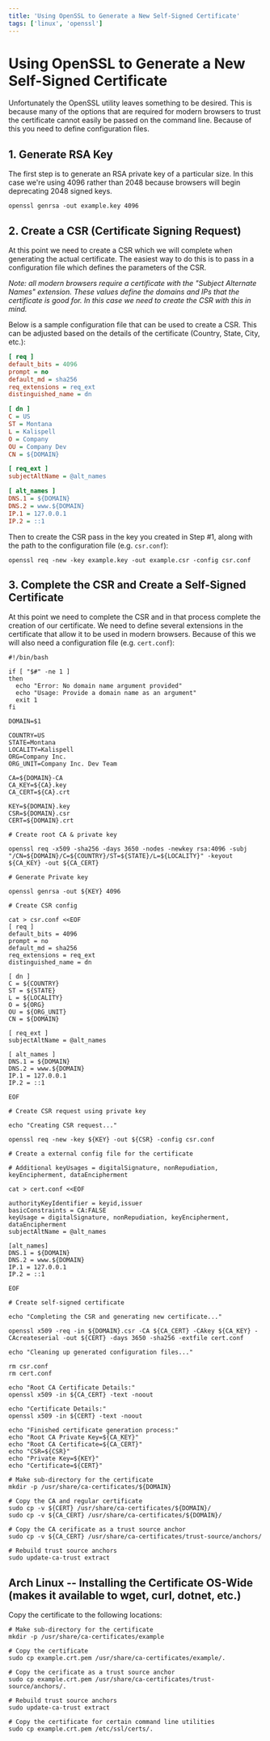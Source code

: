 ```yaml
---
title: 'Using OpenSSL to Generate a New Self-Signed Certificate'
tags: ['linux', 'openssl']
---
```

# Using OpenSSL to Generate a New Self-Signed Certificate

Unfortunately the OpenSSL utility leaves something to be desired.  This is because many of the options that are required for modern browsers to trust the certificate cannot easily be passed on the command line.  Because of this you need to define configuration files.

## 1. Generate RSA Key
The first step is to generate an RSA private key of a particular size.  In this case we're using 4096 rather than 2048 because browsers will begin deprecating 2048 signed keys.

```shell
openssl genrsa -out example.key 4096
```

## 2. Create a CSR (Certificate Signing Request)
At this point we need to create a CSR which we will complete when generating the actual certificate.  The easiest way to do this is to pass in a configuration file which defines the parameters of the CSR. 

*Note: all modern browsers require a certificate with the "Subject Alternate Names" extension.  These values define the domains and IPs that the certificate is good for.  In this case we need to create the CSR with this in mind.*

Below is a sample configuration file that can be used to create a CSR.  This can be adjusted based on the details of the certificate (Country, State, City, etc.):

```ini
[ req ]
default_bits = 4096
prompt = no
default_md = sha256
req_extensions = req_ext
distinguished_name = dn

[ dn ]
C = US
ST = Montana
L = Kalispell
O = Company
OU = Company Dev
CN = ${DOMAIN}

[ req_ext ]
subjectAltName = @alt_names

[ alt_names ]
DNS.1 = ${DOMAIN}
DNS.2 = www.${DOMAIN}
IP.1 = 127.0.0.1
IP.2 = ::1
```

Then to create the CSR pass in the key you created in Step #1, along with the path to the configuration file (e.g. `csr.conf`):

```shell
openssl req -new -key example.key -out example.csr -config csr.conf
```

## 3. Complete the CSR and Create a Self-Signed Certificate
At this point we need to complete the CSR and in that process complete the creation of our certificate.  We need to define several extensions in the certificate that allow it to be used in modern browsers.  Because of this we will also need a configuration file (e.g. `cert.conf`):


```shell
#!/bin/bash

if [ "$#" -ne 1 ]
then
  echo "Error: No domain name argument provided"
  echo "Usage: Provide a domain name as an argument"
  exit 1
fi

DOMAIN=$1

COUNTRY=US
STATE=Montana
LOCALITY=Kalispell
ORG=Company Inc.
ORG_UNIT=Company Inc. Dev Team

CA=${DOMAIN}-CA
CA_KEY=${CA}.key
CA_CERT=${CA}.crt

KEY=${DOMAIN}.key
CSR=${DOMAIN}.csr
CERT=${DOMAIN}.crt

# Create root CA & private key

openssl req -x509 -sha256 -days 3650 -nodes -newkey rsa:4096 -subj "/CN=${DOMAIN}/C=${COUNTRY}/ST=${STATE}/L=${LOCALITY}" -keyout ${CA_KEY} -out ${CA_CERT} 

# Generate Private key 

openssl genrsa -out ${KEY} 4096

# Create CSR config

cat > csr.conf <<EOF
[ req ]
default_bits = 4096
prompt = no
default_md = sha256
req_extensions = req_ext
distinguished_name = dn

[ dn ]
C = ${COUNTRY}
ST = ${STATE}
L = ${LOCALITY}
O = ${ORG}
OU = ${ORG_UNIT}
CN = ${DOMAIN}

[ req_ext ]
subjectAltName = @alt_names

[ alt_names ]
DNS.1 = ${DOMAIN}
DNS.2 = www.${DOMAIN}
IP.1 = 127.0.0.1
IP.2 = ::1

EOF

# Create CSR request using private key

echo "Creating CSR request..."

openssl req -new -key ${KEY} -out ${CSR} -config csr.conf

# Create a external config file for the certificate

# Additional keyUsages = digitalSignature, nonRepudiation, keyEncipherment, dataEncipherment

cat > cert.conf <<EOF

authorityKeyIdentifier = keyid,issuer
basicConstraints = CA:FALSE
keyUsage = digitalSignature, nonRepudiation, keyEncipherment, dataEncipherment
subjectAltName = @alt_names

[alt_names]
DNS.1 = ${DOMAIN}
DNS.2 = www.${DOMAIN}
IP.1 = 127.0.0.1
IP.2 = ::1

EOF

# Create self-signed certificate

echo "Completing the CSR and generating new certificate..."

openssl x509 -req -in ${DOMAIN}.csr -CA ${CA_CERT} -CAkey ${CA_KEY} -CAcreateserial -out ${CERT} -days 3650 -sha256 -extfile cert.conf

echo "Cleaning up generated configuration files..."

rm csr.conf
rm cert.conf

echo "Root CA Certificate Details:"
openssl x509 -in ${CA_CERT} -text -noout

echo "Certificate Details:"
openssl x509 -in ${CERT} -text -noout

echo "Finished certificate generation process:"
echo "Root CA Private Key=${CA_KEY}"
echo "Root CA Certificate=${CA_CERT}"
echo "CSR=${CSR}"
echo "Private Key=${KEY}"
echo "Certificate=${CERT}"

# Make sub-directory for the certificate
mkdir -p /usr/share/ca-certificates/${DOMAIN}

# Copy the CA and regular certificate
sudo cp -v ${CERT} /usr/share/ca-certificates/${DOMAIN}/
sudo cp -v ${CA_CERT} /usr/share/ca-certificates/${DOMAIN}/

# Copy the CA cerificate as a trust source anchor
sudo cp -v ${CA_CERT} /usr/share/ca-certificates/trust-source/anchors/

# Rebuild trust source anchors
sudo update-ca-trust extract

```

## Arch Linux -- Installing the Certificate OS-Wide (makes it available to wget, curl, dotnet, etc.)

Copy the certificate to the following locations:

```shell
# Make sub-directory for the certificate
mkdir -p /usr/share/ca-certificates/example

# Copy the certificate
sudo cp example.crt.pem /usr/share/ca-certificates/example/.

# Copy the cerificate as a trust source anchor
sudo cp example.crt.pem /usr/share/ca-certificates/trust-source/anchors/.

# Rebuild trust source anchors
sudo update-ca-trust extract

# Copy the certificate for certain command line utilities
sudo cp example.crt.pem /etc/ssl/certs/.
```